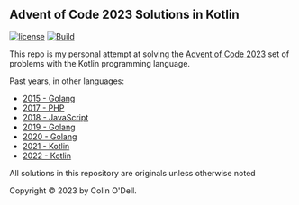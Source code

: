 ## Advent of Code 2023 Solutions in Kotlin

[![license](https://img.shields.io/github/license/colinodell/advent-2023)]()
[![Build](https://github.com/colinodell/advent-2023/actions/workflows/build.yml/badge.svg)](https://github.com/colinodell/advent-2023/actions/workflows/build.yml)

This repo is my personal attempt at solving the [Advent of Code 2023](http://adventofcode.com/2023) set of problems with the Kotlin programming language.

Past years, in other languages:
 * [2015 - Golang](https://github.com/colinodell/advent-2015)
 * [2017 - PHP](https://github.com/colinodell/advent-2017)
 * [2018 - JavaScript](https://github.com/colinodell/advent-2018)
 * [2019 - Golang](https://github.com/colinodell/advent-2019)
 * [2020 - Golang](https://github.com/colinodell/advent-2020)
 * [2021 - Kotlin](https://github.com/colinodell/advent-2021)
 * [2022 - Kotlin](https://github.com/colinodell/advent-2022)

All solutions in this repository are originals unless otherwise noted

Copyright &copy; 2023 by Colin O'Dell.
